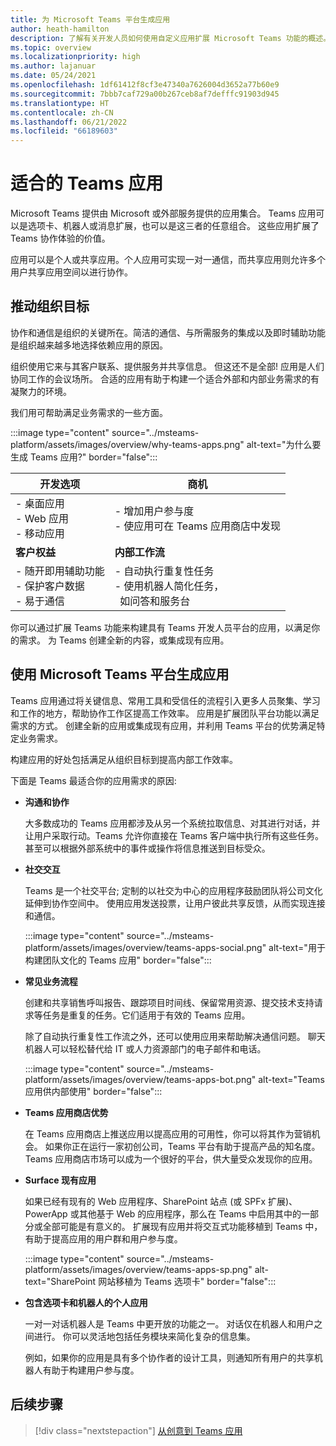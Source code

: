 ```yaml
---
title: 为 Microsoft Teams 平台生成应用
author: heath-hamilton
description: 了解有关开发人员如何使用自定义应用扩展 Microsoft Teams 功能的概述。
ms.topic: overview
ms.localizationpriority: high
ms.author: lajanuar
ms.date: 05/24/2021
ms.openlocfilehash: 1df61412f8cf3e47340a7626004d3652a77b60e9
ms.sourcegitcommit: 7bbb7caf729a00b267ceb8af7defffc91903d945
ms.translationtype: HT
ms.contentlocale: zh-CN
ms.lasthandoff: 06/21/2022
ms.locfileid: "66189603"
---
```

# <a name="teams-app-that-fits"></a>适合的 Teams 应用

Microsoft Teams 提供由 Microsoft 或外部服务提供的应用集合。 Teams 应用可以是选项卡、机器人或消息扩展，也可以是这三者的任意组合。 这些应用扩展了 Teams 协作体验的价值。

应用可以是个人或共享应用。个人应用可实现一对一通信，而共享应用则允许多个用户共享应用空间以进行协作。

## <a name="driving-organizational-goals"></a>推动组织目标

协作和通信是组织的关键所在。简洁的通信、与所需服务的集成以及即时辅助功能是组织越来越多地选择依赖应用的原因。

组织使用它来与其客户联系、提供服务并共享信息。 但这还不是全部! 应用是人们协同工作的会议场所。 合适的应用有助于构建一个适合外部和内部业务需求的有凝聚力的环境。

我们用可帮助满足业务需求的一些方面。

:::image type="content" source="../msteams-platform/assets/images/overview/why-teams-apps.png" alt-text="为什么要生成 Teams 应用?" border="false":::

| **开发选项** | **商机** |
| --- | --- |
| - 桌面应用 <br> - Web 应用 <br> - 移动应用 | - 增加用户参与度 <br> - 使应用可在 Teams 应用商店中发现 |
| **客户权益** | **内部工作流** |
| - 随开即用辅助功能 <br> - 保护客户数据 <br> - 易于通信 | - 自动执行重复性任务 <br> - 使用机器人简化任务， <br> &nbsp;&nbsp;如问答和服务台 |

你可以通过扩展 Teams 功能来构建具有 Teams 开发人员平台的应用，以满足你的需求。 为 Teams 创建全新的内容，或集成现有应用。

## <a name="build-apps-with-microsoft-teams-platform"></a>使用 Microsoft Teams 平台生成应用

Teams 应用通过将关键信息、常用工具和受信任的流程引入更多人员聚集、学习和工作的地方，帮助协作工作区提高工作效率。 应用是扩展团队平台功能以满足需求的方式。 创建全新的应用或集成现有应用，并利用 Teams 平台的优势满足特定业务需求。

构建应用的好处包括满足从组织目标到提高内部工作效率。

下面是 Teams 最适合你的应用需求的原因:

- **沟通和协作**

    大多数成功的 Teams 应用都涉及从另一个系统拉取信息、对其进行对话，并让用户采取行动。Teams 允许你直接在 Teams 客户端中执行所有这些任务。甚至可以根据外部系统中的事件或操作将信息推送到目标受众。

- **社交交互**

    Teams 是一个社交平台; 定制的以社交为中心的应用程序鼓励团队将公司文化延伸到协作空间中。 使用应用发送投票，让用户彼此共享反馈，从而实现连接和通信。

    :::image type="content" source="../msteams-platform/assets/images/overview/teams-apps-social.png" alt-text="用于构建团队文化的 Teams 应用" border="false":::

- **常见业务流程**

    创建和共享销售呼叫报告、跟踪项目时间线、保留常用资源、提交技术支持请求等任务是重复的任务。它们适用于有效的 Teams 应用。

    除了自动执行重复性工作流之外，还可以使用应用来帮助解决通信问题。 聊天机器人可以轻松替代给 IT 或人力资源部门的电子邮件和电话。

    :::image type="content" source="../msteams-platform/assets/images/overview/teams-apps-bot.png" alt-text="Teams 应用供内部使用" border="false":::

- **Teams 应用商店优势**

    在 Teams 应用商店上推送应用以提高应用的可用性，你可以将其作为营销机会。 如果你正在运行一家初创公司，Teams 平台有助于提高产品的知名度。 Teams 应用商店市场可以成为一个很好的平台，供大量受众发现你的应用。

- **Surface 现有应用**

    如果已经有现有的 Web 应用程序、SharePoint 站点 (或 SPFx 扩展)、PowerApp 或其他基于 Web 的应用程序，那么在 Teams 中启用其中的一部分或全部可能是有意义的。 扩展现有应用并将交互式功能移植到 Teams 中，有助于提高应用的用户群和用户参与度。

    :::image type="content" source="../msteams-platform/assets/images/overview/teams-apps-sp.png" alt-text="SharePoint 网站移植为 Teams 选项卡" border="false":::

- **包含选项卡和机器人的个人应用**

    一对一对话机器人是 Teams 中更开放的功能之一。 对话仅在机器人和用户之间进行。 你可以灵活地包括任务模块来简化复杂的信息集。

    例如，如果你的应用是具有多个协作者的设计工具，则通知所有用户的共享机器人有助于构建用户参与度。

## <a name="next-step"></a>后续步骤

> [!div class="nextstepaction"]
> [从创意到 Teams 应用](overview-story.md)
